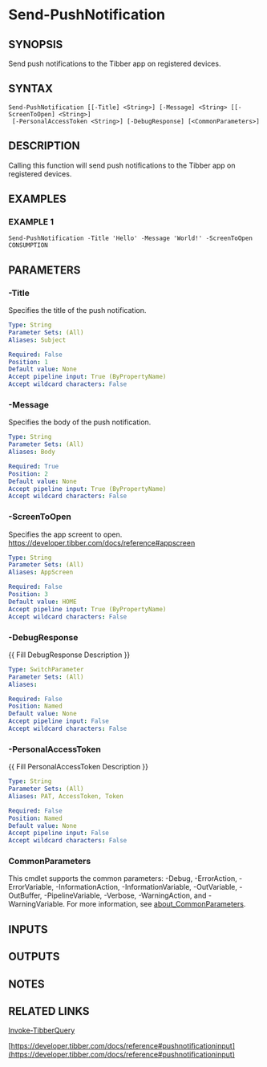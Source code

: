 # Send-PushNotification

## SYNOPSIS
Send push notifications to the Tibber app on registered devices.

## SYNTAX

```
Send-PushNotification [[-Title] <String>] [-Message] <String> [[-ScreenToOpen] <String>]
 [-PersonalAccessToken <String>] [-DebugResponse] [<CommonParameters>]
```

## DESCRIPTION
Calling this function will send push notifications to the Tibber app on registered devices.

## EXAMPLES

### EXAMPLE 1
```
Send-PushNotification -Title 'Hello' -Message 'World!' -ScreenToOpen CONSUMPTION
```

## PARAMETERS

### -Title
Specifies the title of the push notification.

```yaml
Type: String
Parameter Sets: (All)
Aliases: Subject

Required: False
Position: 1
Default value: None
Accept pipeline input: True (ByPropertyName)
Accept wildcard characters: False
```

### -Message
Specifies the body of the push notification.

```yaml
Type: String
Parameter Sets: (All)
Aliases: Body

Required: True
Position: 2
Default value: None
Accept pipeline input: True (ByPropertyName)
Accept wildcard characters: False
```

### -ScreenToOpen
Specifies the app screent to open.
https://developer.tibber.com/docs/reference#appscreen

```yaml
Type: String
Parameter Sets: (All)
Aliases: AppScreen

Required: False
Position: 3
Default value: HOME
Accept pipeline input: True (ByPropertyName)
Accept wildcard characters: False
```

### -DebugResponse
{{ Fill DebugResponse Description }}

```yaml
Type: SwitchParameter
Parameter Sets: (All)
Aliases:

Required: False
Position: Named
Default value: None
Accept pipeline input: False
Accept wildcard characters: False
```

### -PersonalAccessToken
{{ Fill PersonalAccessToken Description }}

```yaml
Type: String
Parameter Sets: (All)
Aliases: PAT, AccessToken, Token

Required: False
Position: Named
Default value: None
Accept pipeline input: False
Accept wildcard characters: False
```

### CommonParameters
This cmdlet supports the common parameters: -Debug, -ErrorAction, -ErrorVariable, -InformationAction, -InformationVariable, -OutVariable, -OutBuffer, -PipelineVariable, -Verbose, -WarningAction, and -WarningVariable. For more information, see [about_CommonParameters](http://go.microsoft.com/fwlink/?LinkID=113216).

## INPUTS

## OUTPUTS

## NOTES

## RELATED LINKS

[Invoke-TibberQuery](Invoke-TibberQuery.md)

[https://developer.tibber.com/docs/reference#pushnotificationinput](https://developer.tibber.com/docs/reference#pushnotificationinput)


